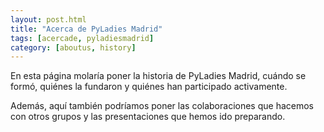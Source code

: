 ```yaml
---
layout: post.html
title: "Acerca de PyLadies Madrid"
tags: [acercade, pyladiesmadrid]
category: [aboutus, history]
---
```


<p>En esta página molaría poner la historia de PyLadies Madrid, cuándo se formó, 
quiénes la fundaron y quiénes han participado activamente.</p>

<p>Además, aquí también podríamos poner las colaboraciones que hacemos con
otros grupos y las presentaciones que hemos ido preparando.</p>